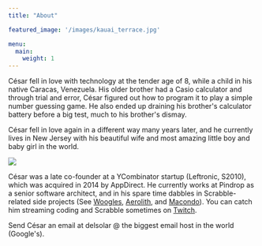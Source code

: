 ```yaml
---
title: "About"

featured_image: '/images/kauai_terrace.jpg'

menu:
  main:
    weight: 1
---
```


César fell in love with technology at the tender age of 8, while a child in his native Caracas, Venezuela. His older brother had a Casio calculator and through trial and error, César figured out how to program it to play a simple number guessing game. He also ended up draining his brother's calculator battery before a big test, much to his brother's dismay.

César fell in love again in a different way many years later, and he currently lives in New Jersey with his beautiful wife and most amazing little boy and baby girl in the world.

![](/images/babybun.jpg)

César was a late co-founder at a YCombinator startup (Leftronic, S2010), which was acquired in 2014 by AppDirect. He currently works at Pindrop as a senior software architect, and in his spare time dabbles in Scrabble-related side projects (See [Woogles](https://woogles.io), [Aerolith](https://aerolith.org), and [Macondo](https://domino14.github.io/macondo)). You can catch him streaming coding and Scrabble sometimes on [Twitch](https://twitch.tv/14domino).

Send César an email at delsolar @ the biggest email host in the world (Google's).
